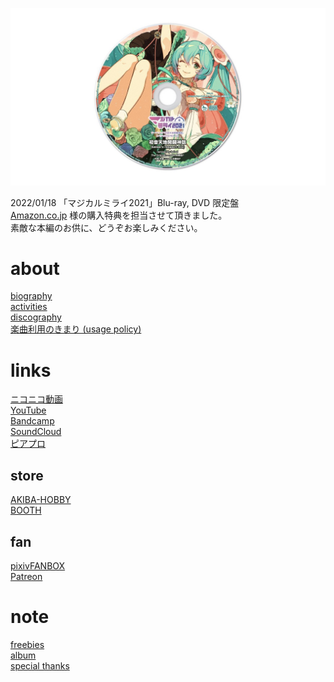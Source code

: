 <p class="cover-image">
  <img src="images/top.jpeg" alt="top" />
</p>

2022/01/18 「マジカルミライ2021」Blu-ray, DVD 限定盤  
[Amazon.co.jp](https://www.amazon.co.jp/dp/B09KTNDGJH) 様の購入特典を担当させて頂きました。  
素敵な本編のお供に、どうぞお楽しみください。

# about

[biography](/biography)<br />
[activities](/activities)<br />
[discography](/discography)<br />
[楽曲利用のきまり (usage policy)](/usage_policy)

# links

[ニコニコ動画](http://www.nicovideo.jp/mylist/10180194)<br />
[YouTube](https://youtube.com/user/keisei1092)<br />
[Bandcamp](https://https://miraitoarumachi.bandcamp.com)<br />
[SoundCloud](https://soundcloud.com/keisei_1092)<br />
[ピアプロ](https://piapro.jp/keisei_1092)

## store

[AKIBA-HOBBY](https://ec.akbh.jp/products/list.php?maker_id=102)<br />
[BOOTH](https://miraitoarumachi.booth.pm)

## fan

[pixivFANBOX](https://www.pixiv.net/fanbox/creator/604687)<br />
[Patreon](https://www.patreon.com/keisei_1092)

# note

[freebies](/freebies)<br />
[album](/album)<br />
[special thanks](/special_thanks)
